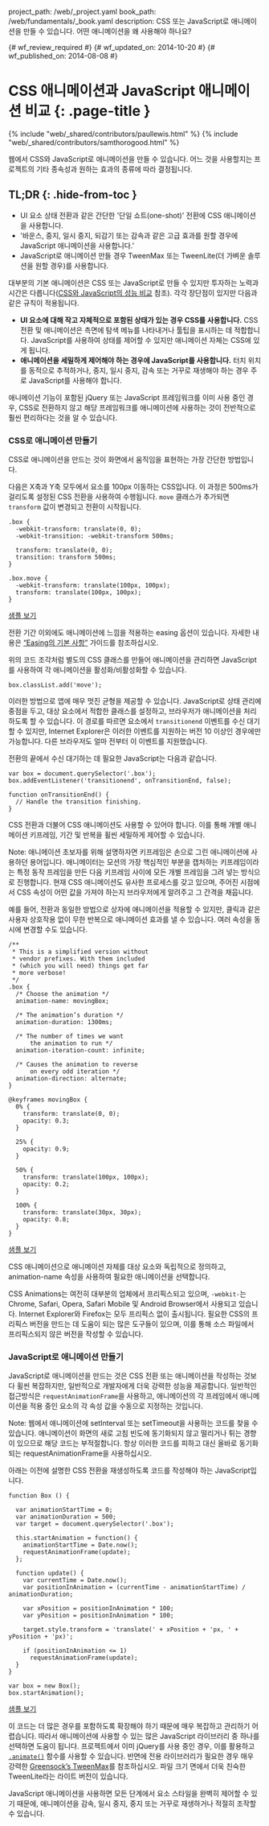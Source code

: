 project_path: /web/_project.yaml
book_path: /web/fundamentals/_book.yaml
description: CSS 또는 JavaScript로 애니메이션을 만들 수 있습니다. 어떤 애니메이션을 왜 사용해야 하나요?

{# wf_review_required #}
{# wf_updated_on: 2014-10-20 #}
{# wf_published_on: 2014-08-08 #}

# CSS 애니메이션과 JavaScript 애니메이션 비교 {: .page-title }

{% include "web/_shared/contributors/paullewis.html" %}
{% include "web/_shared/contributors/samthorogood.html" %}


웹에서 CSS와 JavaScript로 애니메이션을 만들 수 있습니다. 어느 것을 사용할지는 프로젝트의 기타 종속성과 원하는 효과의 종류에 따라 결정됩니다.

## TL;DR {: .hide-from-toc }
- UI 요소 상태 전환과 같은 간단한 '단일 쇼트(one-shot)' 전환에 CSS 애니메이션을 사용합니다.
- '바운스, 중지, 일시 중지, 되감기 또는 감속과 같은 고급 효과를 원할 경우에 JavaScript 애니메이션을 사용합니다.'
- JavaScript로 애니메이션 만들 경우 TweenMax 또는 TweenLite(더 가벼운 솔루션을 원할 경우)를 사용합니다.


대부분의 기본 애니메이션은 CSS 또는 JavaScript로 만들 수 있지만 투자하는 노력과 시간은 다릅니다([CSS와 JavaScript의 성능 비교](/web/fundamentals/design-and-ui/animations/animations-and-performance#css-vs-javascript-performance) 참조). 각각 장단점이 있지만 다음과 같은 규칙이 적용됩니다.

* **UI 요소에 대해 작고 자체적으로 포함된 상태가 있는 경우 CSS를 사용합니다.** CSS 전환 및 애니메이션은 측면에 탐색 메뉴를 나타내거나 툴팁을 표시하는 데 적합합니다. JavaScript를 사용하여 상태를 제어할 수 있지만 애니메이션 자체는 CSS에 있게 됩니다.
* **애니메이션을 세밀하게 제어해야 하는 경우에 JavaScript를 사용합니다.** 터치 위치를 동적으로 추적하거나, 중지, 일시 중지, 감속 또는 거꾸로 재생해야 하는 경우 주로 JavaScript를 사용해야 합니다.

애니메이션 기능이 포함된 jQuery 또는 JavaScript 프레임워크를 이미 사용 중인 경우, CSS로 전환하지 않고 해당 프레임워크를 애니메이션에 사용하는 것이 전반적으로 훨씬 편리하다는 것을 알 수 있습니다.

### CSS로 애니메이션 만들기

CSS로 애니메이션을 만드는 것이 화면에서 움직임을 표현하는 가장 간단한 방법입니다.

다음은 X축과 Y축 모두에서 요소를 100px 이동하는 CSS입니다. 이 과정은 500ms가 걸리도록 설정된 CSS 전환을 사용하여 수행됩니다. `move` 클래스가 추가되면 `transform` 값이 변경되고 전환이 시작됩니다.


    .box {
      -webkit-transform: translate(0, 0);
      -webkit-transition: -webkit-transform 500ms;
    
      transform: translate(0, 0);
      transition: transform 500ms;
    }
    
    .box.move {
      -webkit-transform: translate(100px, 100px);
      transform: translate(100px, 100px);
    }
    

<a href="https://googlesamples.github.io/web-fundamentals/samples/../fundamentals/design-and-ui/animations/box-move-simple.html">샘플 보기</a>

전환 기간 이외에도 애니메이션에 느낌을 적용하는 easing 옵션이 있습니다. 자세한 내용은 [“Easing의 기본 사항”](the-basics-of-easing.html) 가이드를 참조하십시오.

위의 코드 조각처럼 별도의 CSS 클래스를 만들어 애니메이션을 관리하면 JavaScript를 사용하여 각 애니메이션을 활성화/비활성화할 수 있습니다.


    box.classList.add('move');
    

이러한 방법으로 앱에 매우 멋진 균형을 제공할 수 있습니다. JavaScript로 상태 관리에 중점을 두고, 대상 요소에서 적합한 클래스를 설정하고, 브라우저가 애니메이션을 처리하도록 할 수 있습니다. 이 경로를 따르면 요소에서 `transitionend` 이벤트를 수신 대기할 수 있지만, Internet Explorer은 이러한 이벤트를 지원하는 버전 10 이상인 경우에만 가능합니다. 다른 브라우저도 얼마 전부터 이 이벤트를 지원했습니다.

전환의 끝에서 수신 대기하는 데 필요한 JavaScript는 다음과 같습니다.


    var box = document.querySelector('.box');
    box.addEventListener('transitionend', onTransitionEnd, false);
    
    function onTransitionEnd() {
      // Handle the transition finishing.
    }
    

CSS 전환과 더불어 CSS 애니메이션도 사용할 수 있어야 합니다. 이를 통해 개별 애니메이션 키프레임, 기간 및 반복을 휠씬 세밀하게 제어할 수 있습니다.

Note: 애니메이션 초보자를 위해 설명하자면 키프레임은 손으로 그린 애니메이션에 사용하던 용어입니다. 애니메이터는 모션의 가장 핵심적인 부분을 캡처하는 키프레임이라는 특정 동작 프레임을 만든 다음 키프레임 사이에 모든 개별 프레임을 그려 넣는 방식으로 진행합니다. 현재 CSS 애니메이션도 유사한 프로세스를 갖고 있으며, 주어진 시점에서 CSS 속성이 어떤 값을 가져야 하는지 브라우저에게 알려주고 그 간격을 채웁니다.

예를 들어, 전환과 동일한 방법으로 상자에 애니메이션을 적용할 수 있지만, 클릭과 같은 사용자 상호작용 없이 무한 반복으로 애니메이션 효과를 낼 수 있습니다. 여러 속성을 동시에 변경할 수도 있습니다.


    /**
     * This is a simplified version without
     * vendor prefixes. With them included
     * (which you will need) things get far
     * more verbose!
     */
    .box {
      /* Choose the animation */
      animation-name: movingBox;
    
      /* The animation’s duration */
      animation-duration: 1300ms;
    
      /* The number of times we want
          the animation to run */
      animation-iteration-count: infinite;
    
      /* Causes the animation to reverse
          on every odd iteration */
      animation-direction: alternate;
    }
    
    @keyframes movingBox {
      0% {
        transform: translate(0, 0);
        opacity: 0.3;
      }
    
      25% {
        opacity: 0.9;
      }
    
      50% {
        transform: translate(100px, 100px);
        opacity: 0.2;
      }
    
      100% {
        transform: translate(30px, 30px);
        opacity: 0.8;
      }
    }
    

<a href="https://googlesamples.github.io/web-fundamentals/samples/../fundamentals/design-and-ui/animations/box-move-keyframes.html">샘플 보기</a>

CSS 애니메이션으로 애니메이션 자체를 대상 요소와 독립적으로 정의하고, animation-name 속성을 사용하여 필요한 애니메이션을 선택합니다.

CSS Animations는 여전히 대부분의 업체에서 프리픽스되고 있으며, `-webkit-`는 Chrome, Safari, Opera, Safari Mobile 및 Android Browser에서 사용되고 있습니다. Internet Explorer와 Firefox는 모두 프리픽스 없이 출시됩니다. 필요한 CSS의 프리픽스 버전을 만드는 데 도움이 되는 많은 도구들이 있으며, 이를 통해 소스 파일에서 프리픽스되지 않은 버전을 작성할 수 있습니다.

### JavaScript로 애니메이션 만들기

JavaScript로 애니메이션을 만드는 것은 CSS 전환 또는 애니메이션을 작성하는 것보다 휠씬 복잡하지만, 일반적으로 개발자에게 더욱 강력한 성능을 제공합니다. 일반적인 접근방식은 `requestAnimationFrame`을 사용하고, 애니메이션의 각 프레임에서 애니메이션을 적용 중인 요소의 각 속성 값을 수동으로 지정하는 것입니다.

Note: 웹에서 애니메이션에 setInterval 또는 setTimeout을 사용하는 코드를 찾을 수 있습니다. 애니메이션이 화면의 새로 고침 빈도에 동기화되지 않고 떨리거나 튀는 경향이 있으므로 해당 코드는 부적절합니다. 항상 이러한 코드를 피하고 대신 올바로 동기화되는 requestAnimationFrame을 사용하십시오.

아래는 이전에 설명한 CSS 전환을 재생성하도록 코드를 작성해야 하는 JavaScript입니다.


    function Box () {
    
      var animationStartTime = 0;
      var animationDuration = 500;
      var target = document.querySelector('.box');
    
      this.startAnimation = function() {
        animationStartTime = Date.now();
        requestAnimationFrame(update);
      };
    
      function update() {
        var currentTime = Date.now();
        var positionInAnimation = (currentTime - animationStartTime) / animationDuration;
    
        var xPosition = positionInAnimation * 100;
        var yPosition = positionInAnimation * 100;
    
        target.style.transform = 'translate(' + xPosition + 'px, ' + yPosition + 'px)';
    
        if (positionInAnimation <= 1)
          requestAnimationFrame(update);
      }
    }
    
    var box = new Box();
    box.startAnimation();
    

<a href="https://googlesamples.github.io/web-fundamentals/samples/../fundamentals/design-and-ui/animations/box-move-js.html">샘플 보기</a>

이 코드는 더 많은 경우를 포함하도록 확장해야 하기 때문에 매우 복잡하고 관리하기 어렵습니다. 따라서 애니메이션에 사용할 수 있는 많은 JavaScript 라이브러리 중 하나를 선택하면 도움이 됩니다. 프로젝트에서 이미 jQuery를 사용 중인 경우, 이를 활용하고 [`.animate()`](http://api.jquery.com/animate/) 함수를 사용할 수 있습니다. 반면에 전용 라이브러리가 필요한 경우 매우 강력한 [Greensock’s TweenMax](https://github.com/greensock/GreenSock-JS/tree/master/src/minified)를 참조하십시오. 파일 크기 면에서 더욱 친숙한 TweenLite라는 라이트 버전이 있습니다.

JavaScript 애니메이션을 사용하면 모든 단계에서 요소 스타일을 완벽히 제어할 수 있기 때문에, 애니메이션을 감속, 일시 중지, 중지 또는 거꾸로 재생하거나 적절히 조작할 수 있습니다.


